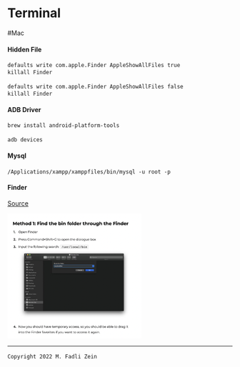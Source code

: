 # Terminal

#Mac

#### Hidden File
```
defaults write com.apple.Finder AppleShowAllFiles true
killall Finder

defaults write com.apple.Finder AppleShowAllFiles false
killall Finder
```

#### ADB Driver
```
brew install android-platform-tools

adb devices
```

#### Mysql
```
/Applications/xampp/xamppfiles/bin/mysql -u root -p
```

#### Finder

[Source](https://macpaw.com/how-to/access-bin-folder-mac)

<pre>
<img src="https://github.com/gzeinnumer/Terminal/blob/master/preview/preview1.png" width="300">
</pre>

---

```
Copyright 2022 M. Fadli Zein
```